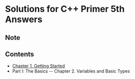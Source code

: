 # Solutions for C++ Primer 5th Answers
## Note
## Contents
- [Chapter 1. Getting Started](https://github.com/Yiyiya/PrimerCPP/tree/master/Chapter01)
- Part I: The Basics
-- Chapter 2. Variables and Basic Types
